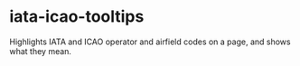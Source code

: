 # iata-icao-tooltips
Highlights IATA and ICAO operator and airfield codes on a page, and shows what they mean.
